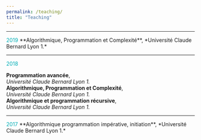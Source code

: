 ```yaml
---
permalink: /teaching/
title: "Teaching"
---
```

___
<span style="color: #00adb5">
    2019  
</span>
**Algorithmique, Programmation et Complexité**,  
*Université Claude Bernard Lyon 1.*   

___
<span style="color: #00adb5">
    2018  
</span>

**Programmation avancée**,  
*Université Claude Bernard Lyon 1.*  
**Algorithmique, Programmation et Complexité**,  
*Université Claude Bernard Lyon 1.*  
**Algorithmique et programmation récursive**,  
*Université Claude Bernard Lyon 1.*

___
<span style="color: #00adb5">
    2017  
</span>
**Algorithmique programmation impérative, initiation**,  
*Université Claude Bernard Lyon 1.*
